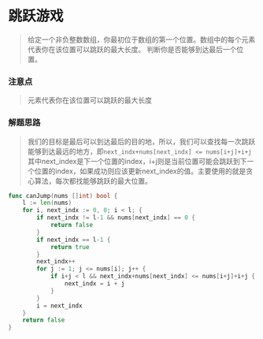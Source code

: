 # 跳跃游戏
> 给定一个非负整数数组，你最初位于数组的第一个位置。数组中的每个元素代表你在该位置可以跳跃的最大长度。
> 判断你是否能够到达最后一个位置。

### 注意点
> 元素代表你在该位置可以跳跃的最大长度

### 解题思路
> 我们的目标是最后可以到达最后的目的地，所以，我们可以查找每一次跳跃能够到达最远的地方，即`next_indx+nums[next_indx] <= nums[i+j]+i+j`其中next_index是下一个位置的index，i+j则是当前位置可能会跳跃到下一个位置的index，如果成功则应该更新next_index的值。主要使用的就是贪心算法，每次都找能够跳跃的最大位置。

```go
func canJump(nums []int) bool {
	l := len(nums)
	for i, next_indx := 0, 0; i < l; {
		if next_indx != l-1 && nums[next_indx] == 0 {
			return false
		}
		if next_indx == l-1 {
			return true
		}
		next_indx++
		for j := 1; j <= nums[i]; j++ {
			if i+j < l && next_indx+nums[next_indx] <= nums[i+j]+i+j {
				next_indx = i + j
			}
		}
		i = next_indx
	}
	return false
}
```